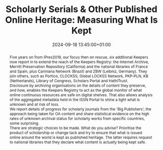 ---
abstract: "Five years on from iPres2019, our focus then on rescue, six additional
  Keepers now report in to extend the reach of the Keepers Registry: the Internet
  Archive, Merritt Preservation Repository (California) and the national libraries
  of France and Spain, plus Cariniana Network (Brazil) and ZBW (Leibniz, Germany).
  They join others, such as Portico, CLOCKSS, Global LOCKSS Network, PKP-PLN, KB (Netherlands),
  Library of Congress, Scholars Portal and HathiTrust.\n\nDisclosure by archiving
  organisations on the details of content they preserve, and how, enables the Keepers
  Registry to act as the global monitor of what online continuous resources are safe
  on digital shelves. That also allows analysis of the aggregated metadata held in
  the ISSN Portal to shine a light what is unknown and at risk of loss. \n\nWe report
  details of progress for scholarly journals from the 'Big Publishers', the approach
  being taken for OA content and share statistical evidence on the high rates of unknown
  archival status for scholarly works from specific countries, some surprising. \n\nThere
  are strategic choices to be made. What do you advise? Prioritise the product of
  scholarship or change tack and try to ensure that what is issued online around the
  world is kept as published heritage. The latter requires request to national libraries
  that they declare what content is actually being kept safe."
creators:
- Gaëlle Béquet
- Peter Burnhill
date: 2024-09-18 13:45:00+01:00
document_url: https://zenodo.org/records/13684800/download/pdf
grand_parent: iPRES
institutions: []
keywords:
- approaches to preservation
- scaling up
landing_page_url: https://zenodo.org/records/13684800
language: eng
layout: publication
license: Creative Commons Attribution 4.0 (CC-BY-4.0)
notes_url: https://docs.google.com/document/d/1MToYP8iGZoTWR3l_d6IHQm8iNRXr1ozm5lJNA9ercLM/edit#heading=h.aar4tupij1po
parent: iPRES 2024
publication_type: lightning talk
size: null
slides_url: https://zenodo.org/records/13684800
source_name: iPRES
stream_url: https://www.archief.vlaanderen.be/archief/records/dossiers/5acb210228ce4315ae650812d056a482329eb83ed2dc42398a51505dc153be81/documents/3ec04ee9969c4ac48501aa9100cd6f752a2085cce7cc414588e4c6fc22f07e98
title: 'Scholarly Serials & Other Published Online Heritage: Measuring What Is Kept'
year: 2024
---